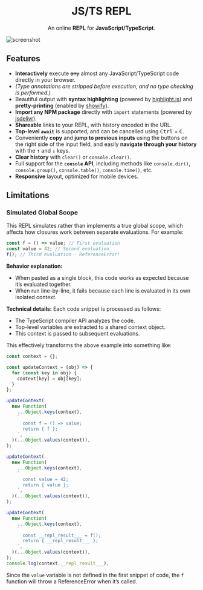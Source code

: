 <h1 align="center">JS/TS REPL</h1>

<p align="center">
  An online <strong>REPL</strong> for <strong>JavaScript/TypeScript</strong>.
</p>

![screenshot](./screenshots/screenshot.png)

## Features

- **Interactively** execute <del>any</del> almost any JavaScript/TypeScript code directly in your browser.
- _(Type annotations are stripped before execution, and no type checking is performed.)_
- Beautiful output with **syntax highlighting** (powered by [highlight.js](https://github.com/highlightjs/highlight.js)) and **pretty-printing** (enabled by [showify](https://github.com/Snowflyt/showify)).
- **Import any NPM package** directly with `import` statements (powered by [jsdelivr](https://www.jsdelivr.com/)).
- **Shareable** links to your REPL, with history encoded in the URL.
- **Top-level `await`** is supported, and can be cancelled using <kbd>Ctrl</kbd> + <kbd>C</kbd>.
- Conveniently **copy** and **jump to previous inputs** using the buttons on the right side of the input field, and easily **navigate through your history** with the <kbd>↑</kbd> and <kbd>↓</kbd> keys.
- **Clear history** with `clear()` or `console.clear()`.
- Full support for the **`console` API**, including methods like `console.dir()`, `console.group()`, `console.table()`, `console.time()`, etc.
- **Responsive** layout, optimized for mobile devices.

## Limitations

### Simulated Global Scope

This REPL simulates rather than implements a true global scope, which affects how closures work between separate evaluations. For example:

```javascript
const f = () => value; // First evaluation
const value = 42; // Second evaluation
f(); // Third evaluation - ReferenceError!
```

**Behavior explanation:**

- When pasted as a single block, this code works as expected because it’s evaluated together.
- When run line-by-line, it fails because each line is evaluated in its own isolated context.

**Technical details:** Each code snippet is processed as follows:

- The TypeScript compiler API analyzes the code.
- Top-level variables are extracted to a shared context object.
- This context is passed to subsequent evaluations.

This effectively transforms the above example into something like:

```javascript
const context = {};

const updateContext = (obj) => {
  for (const key in obj) {
    context[key] = obj[key];
  }
};

updateContext(
  new Function(
    ...Object.keys(context),
    `
      const f = () => value;
      return { f };
    `,
  )(...Object.values(context)),
);

updateContext(
  new Function(
    ...Object.keys(context),
    `
      const value = 42;
      return { value };
    `,
  )(...Object.values(context)),
);

updateContext(
  new Function(
    ...Object.keys(context),
    `
      const __repl_result___ = f();
      return { __repl_result___ };
    `,
  )(...Object.values(context)),
);
console.log(context.__repl_result___);
```

Since the `value` variable is not defined in the first snippet of code, the `f` function will throw a ReferenceError when it’s called.
